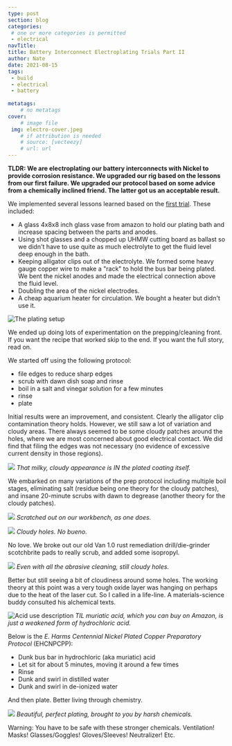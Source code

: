 ```yaml
---
type: post
section: blog
categories: 
 # one or more categories is permitted
 - electrical
navTitle: 
title: Battery Interconnect Electroplating Trials Part II
author: Nate
date: 2021-08-15
tags:
 - build
 - electrical
 - battery
 
metatags:
	# no metatags
cover: 
	# image file
 img: electro-cover.jpeg
	# if attribution is needed
	# source: [vecteezy]
	# url: url
---
```

**TLDR: We are electroplating our battery interconnects with Nickel to provide corrosion resistance.  We upgraded our rig based on the lessons from our first failure.  We upgraded our protocol based on some advice from a chemically inclined friend.  The latter got us an acceptable result.**<!--excerpt-->

We implemented several lessons learned based on the [first trial](/blog/2021-7-26-electroplating-part-i/electroplating-trials).  These included:

* A glass 4x8x8 inch glass vase from amazon to hold our plating bath and increase spacing between the parts and anodes.  
* Using shot glasses and a chopped up UHMW cutting board as ballast so we didn't have to use quite as much electrolyte to get the fluid level deep enough in the bath.   
* Keeping alligator clips out of the electrolyte. We formed some heavy gauge copper wire to make a "rack" to hold the bus bar being plated.  We bent the nickel anodes and made the electrical connection above the fluid level.  
* Doubling the area of the nickel electrodes.
* A cheap aquarium heater for circulation.  We bought a heater but didn't use it.

![The plating setup](plating-rig.jpeg)

We ended up doing lots of experimentation on the prepping/cleaning front.  If you want the recipe that worked skip to the end.  If you want the full story, read on.

We started off using the following protocol:
* file edges to reduce sharp edges
* scrub with dawn dish soap and rinse
* boil in a salt and vinegar solution for a few minutes
* rinse
* plate

Initial results were an improvement, and consistent.  Clearly the alligator clip contamination theory holds.  However, we still saw a lot of variation and cloudy areas.  There always seemed to be some cloudy patches around the holes, where we are most concerned about good electrical contact.  We did find that filing the edges was not necessary (no evidence of excessive current density in those regions).

![](initial.jpeg)
_That milky, cloudy appearance is IN the plated coating itself._

We embarked on many variations of the prep protocol including multiple boil stages, eliminating salt (residue being one theory for the cloudy patches), and insane 20-minute scrubs with dawn to degrease (another theory for the cloudy patches).

![](trial-protocols.jpeg)
_Scratched out on our workbench, as one does._


![](after-protocol-trials.jpeg)
_Cloudy holes.  No bueno._

No love.  We broke out our old Van 1.0 rust remediation drill/die-grinder scotchbrite pads to really scrub, and added some isopropyl.

![](abrasive-clean.jpeg)
_Even with all the abrasive cleaning, still cloudy holes._

Better but still seeing a bit of cloudiness around some holes. The working theory at this point was a very tough oxide layer was hanging on perhaps due to the heat of the laser cut.  So I called in a life-line.  A materials-science buddy consulted his alchemical texts.  

![Acid use description](alchemy2.jpg)
_TIL muriatic acid, which you can buy on Amazon, is just a weakened form of hydrochloric acid._

Below is the *E. Harms Centennial Nickel Plated Copper Preparatory Protocol* (EHCNPCPP):
* Dunk bus bar in hydrochloric (aka muriatic) acid
* Let sit for about 5 minutes, moving it around a few times
* Rinse
* Dunk and swirl in distilled water
* Dunk and swirl in de-ionized water

And then plate.  Better living through chemistry.

![](acid.jpeg)
_Beautiful, perfect plating, brought to you by harsh chemicals._

Warning: You have to be safe with these stronger chemicals.  Ventilation!  Masks!  Glasses/Goggles! Gloves/Sleeves! Neutralizer! Etc. 